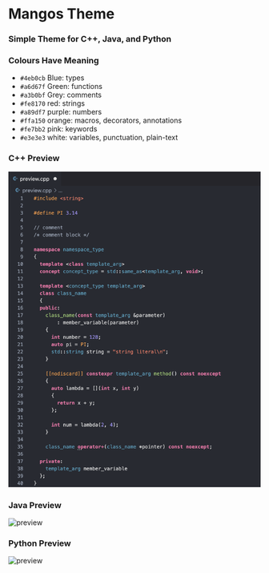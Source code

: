 # Mangos Theme 

### Simple Theme for C++, Java, and Python 

### Colours Have Meaning
- `#4eb0cb` Blue: types
- `#a6d67f` Green: functions
- `#a3b0bf` Grey: comments
- `#fe8170` red: strings
- `#a89df7` purple: numbers
- `#ffa150` orange: macros, decorators, annotations 
- `#fe7bb2` pink: keywords
- `#e3e3e3` white: variables, punctuation, plain-text

### C++ Preview
![preview](images/preview_cpp.png)

### Java Preview
![preview](images/preview_java.png)

### Python Preview
![preview](images/preview_py.png)